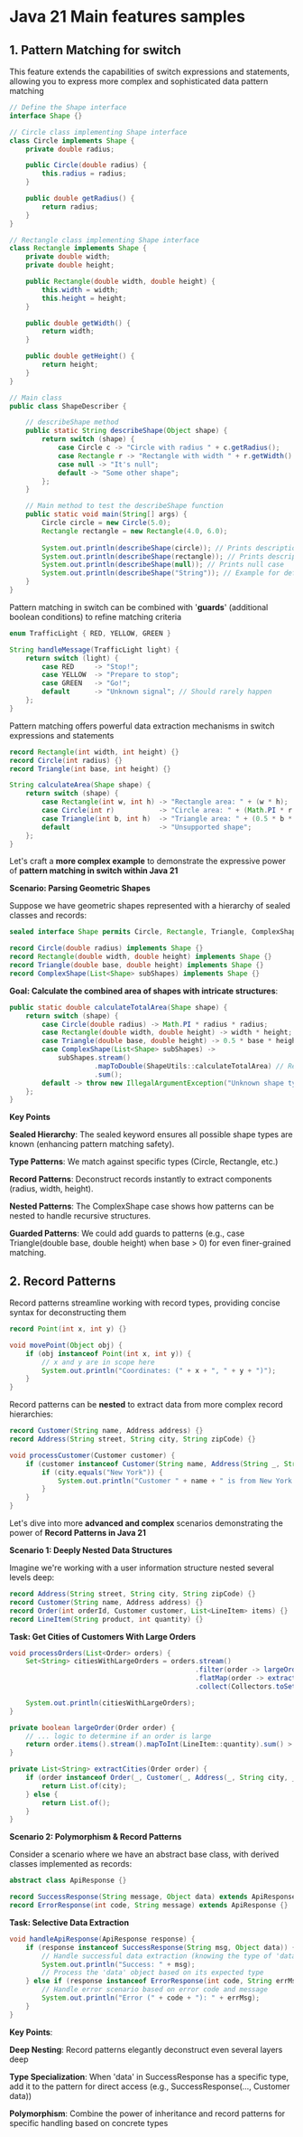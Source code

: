 # Java 21 Main features samples 


## 1. Pattern Matching for switch

This feature extends the capabilities of switch expressions and statements, allowing you to express more complex and sophisticated data pattern matching

```java
// Define the Shape interface
interface Shape {}

// Circle class implementing Shape interface
class Circle implements Shape {
    private double radius;

    public Circle(double radius) {
        this.radius = radius;
    }

    public double getRadius() {
        return radius;
    }
}

// Rectangle class implementing Shape interface
class Rectangle implements Shape {
    private double width;
    private double height;

    public Rectangle(double width, double height) {
        this.width = width;
        this.height = height;
    }

    public double getWidth() {
        return width;
    }

    public double getHeight() {
        return height;
    }
}

// Main class
public class ShapeDescriber {

    // describeShape method
    public static String describeShape(Object shape) {
        return switch (shape) {
            case Circle c -> "Circle with radius " + c.getRadius();
            case Rectangle r -> "Rectangle with width " + r.getWidth() + " and height " + r.getHeight();
            case null -> "It's null";
            default -> "Some other shape";
        };
    }

    // Main method to test the describeShape function
    public static void main(String[] args) {
        Circle circle = new Circle(5.0);
        Rectangle rectangle = new Rectangle(4.0, 6.0);
        
        System.out.println(describeShape(circle)); // Prints description of the circle
        System.out.println(describeShape(rectangle)); // Prints description of the rectangle
        System.out.println(describeShape(null)); // Prints null case
        System.out.println(describeShape("String")); // Example for default case
    }
}
```

Pattern matching in switch can be combined with '**guards**' (additional boolean conditions) to refine matching criteria

```java
enum TrafficLight { RED, YELLOW, GREEN }

String handleMessage(TrafficLight light) {
    return switch (light) {
        case RED     -> "Stop!";
        case YELLOW  -> "Prepare to stop";
        case GREEN   -> "Go!";
        default      -> "Unknown signal"; // Should rarely happen
    };
}
```

Pattern matching offers powerful data extraction mechanisms in switch expressions and statements

```java
record Rectangle(int width, int height) {}
record Circle(int radius) {}
record Triangle(int base, int height) {}

String calculateArea(Shape shape) {
    return switch (shape) {
        case Rectangle(int w, int h) -> "Rectangle area: " + (w * h);
        case Circle(int r)           -> "Circle area: " + (Math.PI * r * r);
        case Triangle(int b, int h)  -> "Triangle area: " + (0.5 * b * h);
        default                      -> "Unsupported shape";
    };
}
```

Let's craft a **more complex example** to demonstrate the expressive power of **pattern matching in switch within Java 21**

**Scenario: Parsing Geometric Shapes**

Suppose we have geometric shapes represented with a hierarchy of sealed classes and records:

```java
sealed interface Shape permits Circle, Rectangle, Triangle, ComplexShape {}

record Circle(double radius) implements Shape {}
record Rectangle(double width, double height) implements Shape {}
record Triangle(double base, double height) implements Shape {}
record ComplexShape(List<Shape> subShapes) implements Shape {}
```

**Goal: Calculate the combined area of shapes with intricate structures**:

```java
public static double calculateTotalArea(Shape shape) {
    return switch (shape) {
        case Circle(double radius) -> Math.PI * radius * radius;
        case Rectangle(double width, double height) -> width * height;
        case Triangle(double base, double height) -> 0.5 * base * height;
        case ComplexShape(List<Shape> subShapes) -> 
            subShapes.stream()
                     .mapToDouble(ShapeUtils::calculateTotalArea) // Recursive call
                     .sum();
        default -> throw new IllegalArgumentException("Unknown shape type");
    };
}
```

**Key Points**

**Sealed Hierarchy**: The sealed keyword ensures all possible shape types are known (enhancing pattern matching safety).

**Type Patterns**: We match against specific types (Circle, Rectangle, etc.)

**Record Patterns**: Deconstruct records instantly to extract components (radius, width, height).

**Nested Patterns**: The ComplexShape case shows how patterns can be nested to handle recursive structures.

**Guarded Patterns**: We could add guards to patterns (e.g., case Triangle(double base, double height) when base > 0) for even finer-grained matching.

## 2. Record Patterns

Record patterns streamline working with record types, providing concise syntax for deconstructing them

```java
record Point(int x, int y) {}

void movePoint(Object obj) {
    if (obj instanceof Point(int x, int y)) {
        // x and y are in scope here
        System.out.println("Coordinates: (" + x + ", " + y + ")");
    }
}
```

Record patterns can be **nested** to extract data from more complex record hierarchies:

```java
record Customer(String name, Address address) {}
record Address(String street, String city, String zipCode) {}

void processCustomer(Customer customer) {
    if (customer instanceof Customer(String name, Address(String _, String city, _))) {
        if (city.equals("New York")) {
            System.out.println("Customer " + name + " is from New York.");
        }
    }
}
```

Let's dive into more **advanced and complex** scenarios demonstrating the power of **Record Patterns in Java 21**

**Scenario 1: Deeply Nested Data Structures**

Imagine we're working with a user information structure nested several levels deep:

```java
record Address(String street, String city, String zipCode) {}
record Customer(String name, Address address) {}
record Order(int orderId, Customer customer, List<LineItem> items) {}
record LineItem(String product, int quantity) {}
```

**Task: Get Cities of Customers With Large Orders**

```java
void processOrders(List<Order> orders) {
    Set<String> citiesWithLargeOrders = orders.stream()
                                              .filter(order -> largeOrder(order)) 
                                              .flatMap(order -> extractCities(order).stream()) 
                                              .collect(Collectors.toSet());

    System.out.println(citiesWithLargeOrders);
}

private boolean largeOrder(Order order) {
    // ... logic to determine if an order is large
    return order.items().stream().mapToInt(LineItem::quantity).sum() > 100;
}

private List<String> extractCities(Order order) {
    if (order instanceof Order(_, Customer(_, Address(_, String city, _)), _)) {
        return List.of(city);
    } else {
        return List.of();
    }
}
```

**Scenario 2: Polymorphism & Record Patterns**

Consider a scenario where we have an abstract base class, with derived classes implemented as records:

```java
abstract class ApiResponse {}

record SuccessResponse(String message, Object data) extends ApiResponse {}
record ErrorResponse(int code, String message) extends ApiResponse {}
```

**Task: Selective Data Extraction**

```java
void handleApiResponse(ApiResponse response) {
    if (response instanceof SuccessResponse(String msg, Object data)) {
        // Handle successful data extraction (knowing the type of 'data')
        System.out.println("Success: " + msg); 
        // Process the 'data' object based on its expected type
    } else if (response instanceof ErrorResponse(int code, String errMsg)) {
        // Handle error scenario based on error code and message
        System.out.println("Error (" + code + "): " + errMsg);
    } 
}
```

**Key Points**:

**Deep Nesting**: Record patterns elegantly deconstruct even several layers deep

**Type Specialization**: When 'data' in SuccessResponse has a specific type, add it to the pattern for direct access (e.g., SuccessResponse(..., Customer data))

**Polymorphism**: Combine the power of inheritance and record patterns for specific handling based on concrete types
